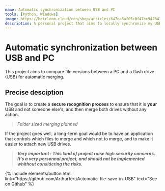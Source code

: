 ```yaml
---
name: Automatic synchronization between USB and PC
tools: [Python, Windows]
image: https://heirloom.cloud/cdn/shop/articles/647ca5af05c0f47bc942347c_rsz_1hand_touching_sync_button_adobestock_537921214.jpg?v=1709917891&width=800
description: A personal project that aims to locally synchronize my USB with my PC, with detection and authentication.
---
```


# Automatic synchronization between USB and PC

This project aims to compare file versions between a PC and a flash drive (USB) for automatic merging.

## Precise desciption

The goal is to create a **secure recognition process** to ensure that it is **your** USB and not someone else's, and then merge both drives without any action.

> *Folder sized merging planned*

If the project goes well, a long-term goal would be to have an application that controls which files to merge and which not to merge, and to make it easier to attach new USB drives.

> ***Very important : This kind of project raise high security concerns.***   
> ***It's a very personnal project, and should not be implemented whithout considering the risks.***


<p class="text-center">
{% include elements/button.html link="https://github.com/Arthurfert/Automatic-file-save-in-USB" text="See on Github" %}
</p>
